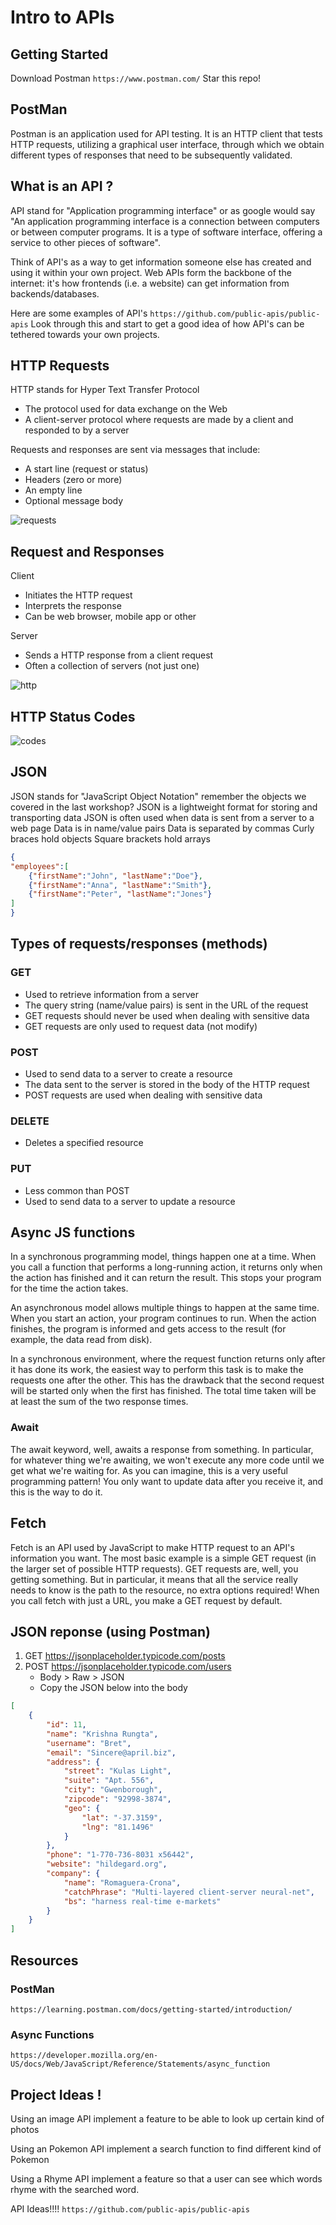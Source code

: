 # Intro to APIs

## Getting Started

Download Postman `https://www.postman.com/`
Star this repo!

## PostMan

Postman is an application used for API testing. It is an HTTP client that tests HTTP requests, utilizing a graphical user interface, through which we obtain different types of responses that need to be subsequently validated.

## What is an API ?

API stand for "Application programming interface" or as google would say "An application programming interface is a connection between computers or between computer programs. It is a type of software interface, offering a service to other pieces of software".

Think of API's as a way to get information someone else has created and using it within your own project.
Web APIs form the backbone of the internet: it's how frontends (i.e. a website) can get information from backends/databases.

Here are some examples of API's `https://github.com/public-apis/public-apis`
Look through this and start to get a good idea of how API's can be tethered towards your own projects.

## HTTP Requests

HTTP stands for Hyper Text Transfer Protocol

- The protocol used for data exchange on the Web
- A client-server protocol where requests are made by a client and responded to by a server

Requests and responses are sent via messages that include:

- A start line (request or status)
- Headers (zero or more)
- An empty line
- Optional message body

![requests](https://developer.mozilla.org/en-US/docs/Web/HTTP/Messages/httpmsg2.png)

## Request and Responses

Client

- Initiates the HTTP request
- Interprets the response
- Can be web browser, mobile app or other

Server

- Sends a HTTP response from a client request
- Often a collection of servers (not just one)

![http](https://lh3.googleusercontent.com/proxy/3_DK7ytPlDbIRCuXoTLFwf4VNqGGuWqH9yn3JyjA23he8AGFyesf70oX9BiydLI6We3VVLt5c3rro1b1rcmHigisy09dofo_hMDuBGxRbz5pnm7ZunPjjdxODsCY_nIX2kFOalzh7DA)

## HTTP Status Codes

![codes](https://miro.medium.com/max/920/1*w_iicbG7L3xEQTArjHUS6g.jpeg)

## JSON

JSON stands for "JavaScript Object Notation" remember the objects we covered in the last workshop?
JSON is a lightweight format for storing and transporting data
JSON is often used when data is sent from a server to a web page
Data is in name/value pairs
Data is separated by commas
Curly braces hold objects
Square brackets hold arrays

```JSON
{
"employees":[
    {"firstName":"John", "lastName":"Doe"},
    {"firstName":"Anna", "lastName":"Smith"},
    {"firstName":"Peter", "lastName":"Jones"}
]
}
```

## Types of requests/responses (methods)

### GET

- Used to retrieve information from a server
- The query string (name/value pairs) is sent in the URL of the request
- GET requests should never be used when dealing with sensitive data
- GET requests are only used to request data (not modify)

### POST

- Used to send data to a server to create a resource
- The data sent to the server is stored in the body of the HTTP request
- POST requests are used when dealing with sensitive data

### DELETE

- Deletes a specified resource

### PUT

- Less common than POST
- Used to send data to a server to update a resource

## Async JS functions

In a synchronous programming model, things happen one at a time. When you call a function that performs a long-running action, it returns only when the action has finished and it can return the result. This stops your program for the time the action takes.

An asynchronous model allows multiple things to happen at the same time. When you start an action, your program continues to run. When the action finishes, the program is informed and gets access to the result (for example, the data read from disk).

In a synchronous environment, where the request function returns only after it has done its work, the easiest way to perform this task is to make the requests one after the other. This has the drawback that the second request will be started only when the first has finished. The total time taken will be at least the sum of the two response times.

### Await

The await keyword, well, awaits a response from something. In particular, for whatever thing we're awaiting, we won't execute any more code until we get what we're waiting for. As you can imagine, this is a very useful programming pattern! You only want to update data after you receive it, and this is the way to do it.

## Fetch

Fetch is an API used by JavaScript to make HTTP request to an API's information you want.
The most basic example is a simple GET request (in the larger set of possible HTTP requests). GET requests are, well, you getting something. But in particular, it means that all the service really needs to know is the path to the resource, no extra options required!
When you call fetch with just a URL, you make a GET request by default.

## JSON reponse (using Postman)

1. GET https://jsonplaceholder.typicode.com/posts
2. POST https://jsonplaceholder.typicode.com/users
   - Body > Raw > JSON
   - Copy the JSON below into the body

```JSON
[
    {
        "id": 11,
        "name": "Krishna Rungta",
        "username": "Bret",
        "email": "Sincere@april.biz",
        "address": {
            "street": "Kulas Light",
            "suite": "Apt. 556",
            "city": "Gwenborough",
            "zipcode": "92998-3874",
            "geo": {
                "lat": "-37.3159",
                "lng": "81.1496"
            }
        },
        "phone": "1-770-736-8031 x56442",
        "website": "hildegard.org",
        "company": {
            "name": "Romaguera-Crona",
            "catchPhrase": "Multi-layered client-server neural-net",
            "bs": "harness real-time e-markets"
        }
    }
]
```

## Resources

### PostMan

`https://learning.postman.com/docs/getting-started/introduction/`

### Async Functions

`https://developer.mozilla.org/en-US/docs/Web/JavaScript/Reference/Statements/async_function`

## Project Ideas !

Using an image API implement a feature to be able to look up certain kind of photos

Using an Pokemon API implement a search function to find different kind of Pokemon

Using a Rhyme API implement a feature so that a user can see which words rhyme with the searched word.

API Ideas!!!! `https://github.com/public-apis/public-apis`
